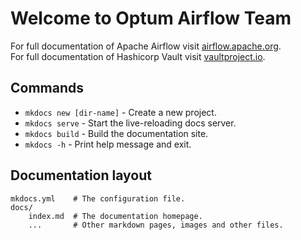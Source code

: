 # Welcome to Optum Airflow Team  

For full documentation of Apache Airflow visit [airflow.apache.org](https://airflow.apache.org/).  
For full documentation of Hashicorp Vault visit [vaultproject.io](https://www.vaultproject.io/docs).

## Commands

* `mkdocs new [dir-name]` - Create a new project.
* `mkdocs serve` - Start the live-reloading docs server.
* `mkdocs build` - Build the documentation site.
* `mkdocs -h` - Print help message and exit.

## Documentation layout

    mkdocs.yml    # The configuration file.
    docs/
        index.md  # The documentation homepage.
        ...       # Other markdown pages, images and other files.
